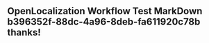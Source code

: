 <properties
ms.topic="hero-topic1"
ms.test1="hero-topic"
ms.test2="test"/>

## OpenLocalization Workflow Test MarkDown b396352f-88dc-4a96-8deb-fa611920c78b thanks!
